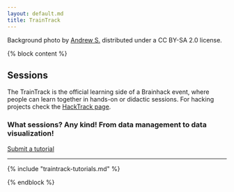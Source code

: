 ```yaml
---
layout: default.md
title: TrainTrack
---
```

<!-- Insert background image container with variable override -->
<div class="bg-image" style="background: url('../_img/background_imgs/brisbane_4.jpg') no-repeat center center/cover;"></div>

<div class="photo-credits">
  Background photo by
  <a href="https://flic.kr/p/oLztbu" target="_blank" rel="noopener">Andrew S.</a>
  distributed under a
  <a href="https://creativecommons.org/licenses/by-sa/2.0/" target="_blank" rel="noopener">
    <i class="fab fa-creative-commons"></i><i class="fa-brands fa-creative-commons-by"></i><i class="fa-brands fa-creative-commons-sa"></i>
  </a>
  CC BY-SA 2.0 license.
</div>



<section class="content">

{% block content %}

# Sessions

The TrainTrack is the official learning side of a Brainhack event, where people can learn together in hands-on or didactic sessions.
For hacking projects check the [HackTrack page](/hacktrack).

### What sessions? Any kind! From data management to data visualization!

<div class="submit-projects-container">
  <a class="submit-projects-button" href="https://github.com/ohbm/hackathon2025/issues/new?assignees=bhvieira&labels=TrainTrack+Tutorial&projects=&template=brainhack-traintrack-project.yml&title=%3CMy+Project+Name%3E">
    Submit a tutorial
  </a>
</div>

---

{% include "traintrack-tutorials.md" %}

{% endblock %}

</section>